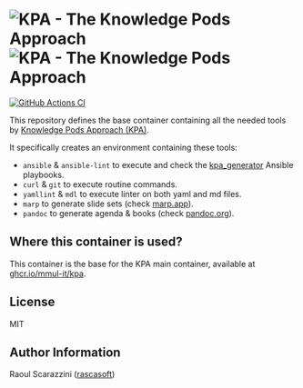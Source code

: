 # ![KPA - The Knowledge Pods Approach](./images/kpa-github-header.png#gh-light-mode-only) ![KPA - The Knowledge Pods Approach](./images/kpa-github-header-dark.png#gh-dark-mode-only)

[![GitHub Actions CI](https://github.com/mmul-it/kpa-marp-pandoc/actions/workflows/main.yml/badge.svg?event=push)](https://github.com/mmul-it/kpa-marp-pandoc/actions/workflows/main.yml)

This repository defines the base container containing all the needed tools by
[Knowledge Pods Approach (KPA)](https://github.com/mmul-it/kpa).

It specifically creates an environment containing these tools:

- `ansible` & `ansible-lint` to execute and check the 
  [kpa_generator](https://github.com/mmul-it/kpa_generator) Ansible playbooks.
- `curl` & `git` to execute routine commands.
- `yamllint` & `mdl` to execute linter on both yaml and md files.
- `marp` to generate slide sets (check [marp.app](https://marp.app/)).
- `pandoc` to generate agenda & books (check [pandoc.org](https://pandoc.org/)).

## Where this container is used?

This container is the base for the KPA main container, available at
[ghcr.io/mmul-it/kpa](https://ghcr.io/mmul-it/kpa).

## License

MIT

## Author Information

Raoul Scarazzini ([rascasoft](https://github.com/rascasoft))
